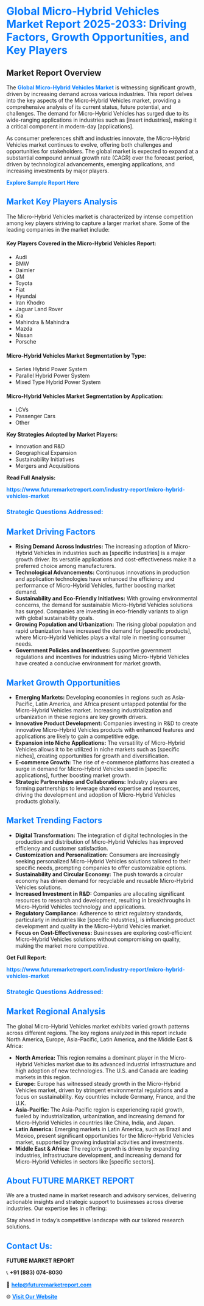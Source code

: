 <h1 style="color: #007BFF;">Global Micro-Hybrid Vehicles Market Report 2025-2033: Driving Factors, Growth Opportunities, and Key Players</h1>

<section id="overview">
<h2>Market Report Overview</h2>
<p>The <a href="https://www.futuremarketreport.com/industry-report/micro-hybrid-vehicles-market" style="color: #007BFF; text-decoration: none;"><strong>Global Micro-Hybrid Vehicles Market</strong></a> is witnessing significant growth, driven by increasing demand across various industries. This report delves into the key aspects of the Micro-Hybrid Vehicles market, providing a comprehensive analysis of its current status, future potential, and challenges. The demand for Micro-Hybrid Vehicles has surged due to its wide-ranging applications in industries such as [insert industries], making it a critical component in modern-day [applications].</p>
<p>As consumer preferences shift and industries innovate, the Micro-Hybrid Vehicles market continues to evolve, offering both challenges and opportunities for stakeholders. The global market is expected to expand at a substantial compound annual growth rate (CAGR) over the forecast period, driven by technological advancements, emerging applications, and increasing investments by major players.</p>
</section>

<section id="overview">
<p><a href="https://www.futuremarketreport.com/request-sample/reportId=92886" style="color: #007BFF; text-decoration: none;"><strong>Explore Sample Report Here</strong></a></p>
</section>

<section id="key-players">
<h2 style="color: #007BFF;">Market Key Players Analysis</h2>
<p>The Micro-Hybrid Vehicles market is characterized by intense competition among key players striving to capture a larger market share. Some of the leading companies in the market include:</p>
<h4>Key Players Covered in the Micro-Hybrid Vehicles Report:</h4>
<ul><li>Audi</li><li>BMW</li><li>Daimler</li><li>GM</li><li>Toyota</li><li>Fiat</li><li>Hyundai</li><li>Iran Khodro</li><li>Jaguar Land Rover</li><li>Kia</li><li>Mahindra &amp; Mahindra</li><li>Mazda</li><li>Nissan</li><li>Porsche</li></ul>
<h4>Micro-Hybrid Vehicles Market Segmentation by Type:</h4>
<ul><li>Series Hybrid Power System</li><li>Parallel Hybrid Power System</li><li>Mixed Type Hybrid Power System</li></ul>

<h4>Micro-Hybrid Vehicles Market Segmentation by Application:</h4>
<ul><li>LCVs</li><li>Passenger Cars</li><li>Other</li></ul>
<p><strong>Key Strategies Adopted by Market Players:</strong></p>
<ul>
<li>Innovation and R&D</li>
<li>Geographical Expansion</li>
<li>Sustainability Initiatives</li>
<li>Mergers and Acquisitions</li>
</ul>
</section>

<section>
<p><strong>Read Full Analysis: </strong></p><a href="https://www.futuremarketreport.com/industry-report/micro-hybrid-vehicles-market" style="color: #007BFF; text-decoration: none;"><strong>https://www.futuremarketreport.com/industry-report/micro-hybrid-vehicles-market</strong></a>
<h3 style="color: #007BFF;">Strategic Questions Addressed:</h3>
</section>

<section id="driving-factors">
<h2 style="color: #007BFF;">Market Driving Factors</h2>
<ul>
<li><strong>Rising Demand Across Industries:</strong> The increasing adoption of Micro-Hybrid Vehicles in industries such as [specific industries] is a major growth driver. Its versatile applications and cost-effectiveness make it a preferred choice among manufacturers.</li>
<li><strong>Technological Advancements:</strong> Continuous innovations in production and application technologies have enhanced the efficiency and performance of Micro-Hybrid Vehicles, further boosting market demand.</li>
<li><strong>Sustainability and Eco-Friendly Initiatives:</strong> With growing environmental concerns, the demand for sustainable Micro-Hybrid Vehicles solutions has surged. Companies are investing in eco-friendly variants to align with global sustainability goals.</li>
<li><strong>Growing Population and Urbanization:</strong> The rising global population and rapid urbanization have increased the demand for [specific products], where Micro-Hybrid Vehicles plays a vital role in meeting consumer needs.</li>
<li><strong>Government Policies and Incentives:</strong> Supportive government regulations and incentives for industries using Micro-Hybrid Vehicles have created a conducive environment for market growth.</li>
</ul>
</section>

<section id="growth-opportunities">
<h2 style="color: #007BFF;">Market Growth Opportunities</h2>
<ul>
<li><strong>Emerging Markets:</strong> Developing economies in regions such as Asia-Pacific, Latin America, and Africa present untapped potential for the Micro-Hybrid Vehicles market. Increasing industrialization and urbanization in these regions are key growth drivers.</li>
<li><strong>Innovative Product Development:</strong> Companies investing in R&D to create innovative Micro-Hybrid Vehicles products with enhanced features and applications are likely to gain a competitive edge.</li>
<li><strong>Expansion into Niche Applications:</strong> The versatility of Micro-Hybrid Vehicles allows it to be utilized in niche markets such as [specific niches], creating opportunities for growth and diversification.</li>
<li><strong>E-commerce Growth:</strong> The rise of e-commerce platforms has created a surge in demand for Micro-Hybrid Vehicles used in [specific applications], further boosting market growth.</li>
<li><strong>Strategic Partnerships and Collaborations:</strong> Industry players are forming partnerships to leverage shared expertise and resources, driving the development and adoption of Micro-Hybrid Vehicles products globally.</li>
</ul>
</section>

<section id="trending-factors">
<h2 style="color: #007BFF;">Market Trending Factors</h2>
<ul>
<li><strong>Digital Transformation:</strong> The integration of digital technologies in the production and distribution of Micro-Hybrid Vehicles has improved efficiency and customer satisfaction.</li>
<li><strong>Customization and Personalization:</strong> Consumers are increasingly seeking personalized Micro-Hybrid Vehicles solutions tailored to their specific needs, prompting companies to offer customizable options.</li>
<li><strong>Sustainability and Circular Economy:</strong> The push towards a circular economy has driven demand for recyclable and reusable Micro-Hybrid Vehicles solutions.</li>
<li><strong>Increased Investment in R&D:</strong> Companies are allocating significant resources to research and development, resulting in breakthroughs in Micro-Hybrid Vehicles technology and applications.</li>
<li><strong>Regulatory Compliance:</strong> Adherence to strict regulatory standards, particularly in industries like [specific industries], is influencing product development and quality in the Micro-Hybrid Vehicles market.</li>
<li><strong>Focus on Cost-Effectiveness:</strong> Businesses are exploring cost-efficient Micro-Hybrid Vehicles solutions without compromising on quality, making the market more competitive.</li>
</ul>
</section>

<section>
<p><strong>Get Full Report: </strong></p><a href="https://www.futuremarketreport.com/industry-report/micro-hybrid-vehicles-market" style="color: #007BFF; text-decoration: none;"><strong>https://www.futuremarketreport.com/industry-report/micro-hybrid-vehicles-market</strong></a>
<h3 style="color: #007BFF;">Strategic Questions Addressed:</h3>
</section>


<section id="regional-analysis">
<h2 style="color: #007BFF;">Market Regional Analysis</h2>
<p>The global Micro-Hybrid Vehicles market exhibits varied growth patterns across different regions. The key regions analyzed in this report include North America, Europe, Asia-Pacific, Latin America, and the Middle East & Africa:</p>
<ul>
<li><strong>North America:</strong> This region remains a dominant player in the Micro-Hybrid Vehicles market due to its advanced industrial infrastructure and high adoption of new technologies. The U.S. and Canada are leading markets in this region.</li>
<li><strong>Europe:</strong> Europe has witnessed steady growth in the Micro-Hybrid Vehicles market, driven by stringent environmental regulations and a focus on sustainability. Key countries include Germany, France, and the U.K.</li>
<li><strong>Asia-Pacific:</strong> The Asia-Pacific region is experiencing rapid growth, fueled by industrialization, urbanization, and increasing demand for Micro-Hybrid Vehicles in countries like China, India, and Japan.</li>
<li><strong>Latin America:</strong> Emerging markets in Latin America, such as Brazil and Mexico, present significant opportunities for the Micro-Hybrid Vehicles market, supported by growing industrial activities and investments.</li>
<li><strong>Middle East & Africa:</strong> The region’s growth is driven by expanding industries, infrastructure development, and increasing demand for Micro-Hybrid Vehicles in sectors like [specific sectors].</li>
</ul>
</section>

<footer>
<h2 style="color: #007BFF;">About FUTURE MARKET REPORT</h2>
<p>We are a trusted name in market research and advisory services, delivering actionable insights and strategic support to businesses across diverse industries. Our expertise lies in offering:</p>

<p>Stay ahead in today’s competitive landscape with our tailored research solutions.</p>

<h2 style="color: #007BFF;">Contact Us:</h2>
<p><strong>FUTURE MARKET REPORT</strong></p>
<p>📞 <strong>+91 (883) 074-8030</strong></p>
<p>📧 <strong><a href="mailto:help@futuremarketreport.com" style="color: #007BFF;">help@futuremarketreport.com</a></strong></p>
<p>🌐 <strong><a href="https://www.futuremarketreport.com/" style="color: #007BFF;">Visit Our Website</a></strong></p>
</footer>